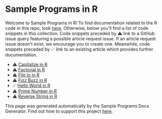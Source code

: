 # Sample Programs in R

Welcome to Sample Programs in R! To find documentation related to the R 
    code in this repo, look [here](https://sample-programs.therenegadecoder.com/languages/r).
     Otherwise, below you'll find a list of code snippets in this collection. 
    Code snippets preceded by :warning: link to a GitHub 
    issue query featuring a possible article request issue. If an article request issue 
    doesn't exist, we encourage you to create one. Meanwhile, code snippets preceded 
    by :white_check_mark: link to an existing article which provides further documentation.
    

- :warning: [Capitalize in R](https://github.com//TheRenegadeCoder/sample-programs-website/issues?utf8=%E2%9C%93&q=is%3Aissue+is%3Aopen+capitalize+r)
- :warning: [Factorial in R](https://github.com//TheRenegadeCoder/sample-programs-website/issues?utf8=%E2%9C%93&q=is%3Aissue+is%3Aopen+factorial+r)
- :warning: [File Io in R](https://github.com//TheRenegadeCoder/sample-programs-website/issues?utf8=%E2%9C%93&q=is%3Aissue+is%3Aopen+file+io+r)
- :warning: [Fizz Buzz in R](https://github.com//TheRenegadeCoder/sample-programs-website/issues?utf8=%E2%9C%93&q=is%3Aissue+is%3Aopen+fizz+buzz+r)
- :white_check_mark: [Hello World in R](https://sample-programs.therenegadecoder.com/projects/hello-world/r)
- :warning: [Prime Number in R](https://github.com//TheRenegadeCoder/sample-programs-website/issues?utf8=%E2%9C%93&q=is%3Aissue+is%3Aopen+prime+number+r)
- :warning: [Reverse String in R](https://github.com//TheRenegadeCoder/sample-programs-website/issues?utf8=%E2%9C%93&q=is%3Aissue+is%3Aopen+reverse+string+r)

This page was generated automatically by the Sample Programs Docs Generator. 
    Find out how to support this project [here](https://github.com/TheRenegadeCoder/sample-programs-docs-generator).